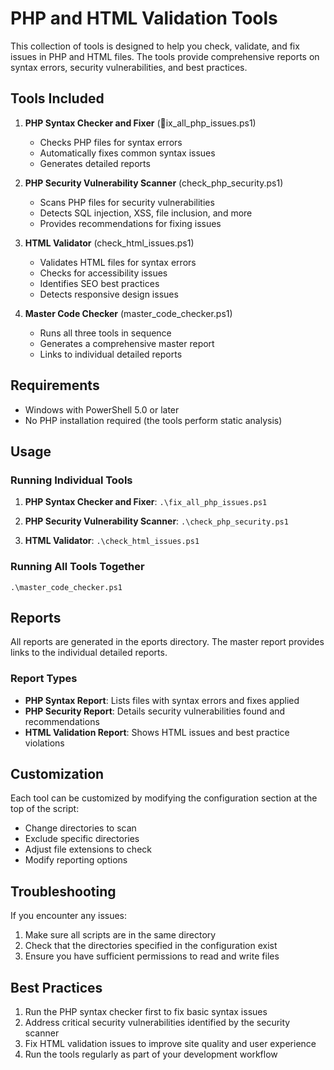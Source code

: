 ﻿# PHP and HTML Validation Tools

This collection of tools is designed to help you check, validate, and fix issues in PHP and HTML files. The tools provide comprehensive reports on syntax errors, security vulnerabilities, and best practices.

## Tools Included

1. **PHP Syntax Checker and Fixer** (ix_all_php_issues.ps1)
   - Checks PHP files for syntax errors
   - Automatically fixes common syntax issues
   - Generates detailed reports

2. **PHP Security Vulnerability Scanner** (check_php_security.ps1)
   - Scans PHP files for security vulnerabilities
   - Detects SQL injection, XSS, file inclusion, and more
   - Provides recommendations for fixing issues

3. **HTML Validator** (check_html_issues.ps1)
   - Validates HTML files for syntax errors
   - Checks for accessibility issues
   - Identifies SEO best practices
   - Detects responsive design issues

4. **Master Code Checker** (master_code_checker.ps1)
   - Runs all three tools in sequence
   - Generates a comprehensive master report
   - Links to individual detailed reports

## Requirements

- Windows with PowerShell 5.0 or later
- No PHP installation required (the tools perform static analysis)

## Usage

### Running Individual Tools

1. **PHP Syntax Checker and Fixer**:
   `
   .\fix_all_php_issues.ps1
   `

2. **PHP Security Vulnerability Scanner**:
   `
   .\check_php_security.ps1
   `

3. **HTML Validator**:
   `
   .\check_html_issues.ps1
   `

### Running All Tools Together

`
.\master_code_checker.ps1
`

## Reports

All reports are generated in the eports directory. The master report provides links to the individual detailed reports.

### Report Types

- **PHP Syntax Report**: Lists files with syntax errors and fixes applied
- **PHP Security Report**: Details security vulnerabilities found and recommendations
- **HTML Validation Report**: Shows HTML issues and best practice violations

## Customization

Each tool can be customized by modifying the configuration section at the top of the script:

- Change directories to scan
- Exclude specific directories
- Adjust file extensions to check
- Modify reporting options

## Troubleshooting

If you encounter any issues:

1. Make sure all scripts are in the same directory
2. Check that the directories specified in the configuration exist
3. Ensure you have sufficient permissions to read and write files

## Best Practices

1. Run the PHP syntax checker first to fix basic syntax issues
2. Address critical security vulnerabilities identified by the security scanner
3. Fix HTML validation issues to improve site quality and user experience
4. Run the tools regularly as part of your development workflow
